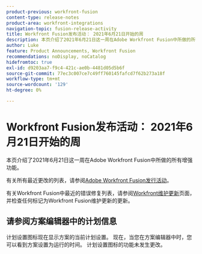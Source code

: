 ```yaml
---
product-previous: workfront-fusion
content-type: release-notes
product-area: workfront-integrations
navigation-topic: fusion-release-activity
title: Workfront Fusion发布活动： 2021年6月21日开始的周
description: 本页介绍了2021年6月21日这一周在Adobe Workfront Fusion中所做的所有增强功能。
author: Luke
feature: Product Announcements, Workfront Fusion
recommendations: noDisplay, noCatalog
hidefromtoc: true
exl-id: d9203aa7-f9c4-421c-ae0b-4481d05d5b6f
source-git-commit: 77ec3c007ce7c49ff760145fafcd7f62b273a18f
workflow-type: tm+mt
source-wordcount: '129'
ht-degree: 0%

---
```


# Workfront Fusion发布活动： 2021年6月21日开始的周

本页介绍了2021年6月21日这一周在Adobe Workfront Fusion中所做的所有增强功能。

有关所有最近更改的列表，请参阅[Adobe Workfront Fusion发行活动](/help/workfront-fusion/fusion-product-releases/fusion-release-activity.md)。

有关Workfront Fusion中最近的错误修复列表，请参阅[Workfront维护更新](https://experienceleague.adobe.com/docs/workfront-known-issues/releases/current-updates.html)页面，并检查任何标记为Workfront Fusion维护更新的更新。

## 请参阅方案编辑器中的计划信息

计划设置图标现在显示方案的当前计划设置。 现在，当您在方案编辑器中时，您可以看到方案设置为运行的时间。 计划设置图标的功能未发生更改。
